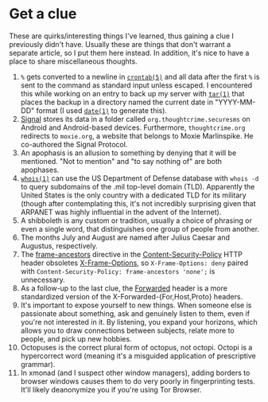 # Get a clue

These are quirks/interesting things I've learned, thus gaining a clue
I previously didn't have. Usually these are things that don't warrant
a separate article, so I put them here instead. In addition, it's nice
to have a place to share miscellaneous thoughts.

1. `%` gets converted to a newline in
   [`crontab(5)`](https://man.openbsd.org/crontab.5) and all data after
   the first `%` is sent to the command as standard input unless
   escaped. I encountered this while working on an entry to back up my
   server with [`tar(1)`](https://man.openbsd.org/tar) that places the
   backup in a directory named the current date in "YYYY-MM-DD" format
   (I used [`date(1)`](https://man.openbsd.org/date) to generate this).
1. [Signal](https://www.signal.org/) stores its data in a folder called
   `org.thoughtcrime.securesms` on Android and Android-based
   devices. Furthermore, `thoughtcrime.org` redirects to `moxie.org`,
   a website that belongs to Moxie Marlinspike. He co-authored the
   Signal Protocol.
1. An apophasis is an allusion to something by denying that it will be
   mentioned. "Not to mention" and "to say nothing of" are both
   apophases.
1. [`whois(1)`](https://man.openbsd.org/whois) can use the US Department
   of Defense database with `whois -d` to query subdomains of the .mil
   top-level domain (TLD). Apparently the United States is the only
   country with a dedicated TLD for its military (though after
   contemplating this, it's not incredibly surprising given that ARPANET
   was highly influential in the advent of the Internet).
1. A shibboleth is any custom or tradition, usually a choice of phrasing
   or even a single word, that distinguishes one group of people from
   another.
1. The months July and August are named after Julius Caesar and
   Augustus, respectively.
1. The
   [frame-ancestors](https://developer.mozilla.org/en-US/docs/Web/HTTP/Headers/Content-Security-Policy/frame-ancestors)
   directive in the
   [Content-Security-Policy](https://developer.mozilla.org/en-US/docs/Web/HTTP/Headers/Content-Security-Policy)
   HTTP header obsoletes
   [X-Frame-Options](https://developer.mozilla.org/en-US/docs/Web/HTTP/Headers/X-Frame-Options),
   so `X-Frame-Options: deny` paired with `Content-Security-Policy:
   frame-ancestors 'none';` is unnecessary.
1. As a follow-up to the last clue, the
   [Forwarded](https://developer.mozilla.org/en-US/docs/Web/HTTP/Headers/Forwarded)
   header is a more standardized version of the
   X-Forwarded-{For,Host,Proto} headers.
1. It's important to expose yourself to new things. When someone else is
   passionate about something, ask and genuinely listen to them, even if
   you're not interested in it. By listening, you expand your horizons,
   which allows you to draw connections between subjects, relate more to
   people, and pick up new hobbies.
1. Octopuses is the correct plural form of octopus, not octopi. Octopi
   is a hypercorrect word (meaning it's a misguided application of
   prescriptive grammar).
1. In xmonad (and I suspect other window managers), adding borders to
   browser windows causes them to do very poorly in fingerprinting
   tests. It'll likely deanonymize you if you're using Tor Browser.
